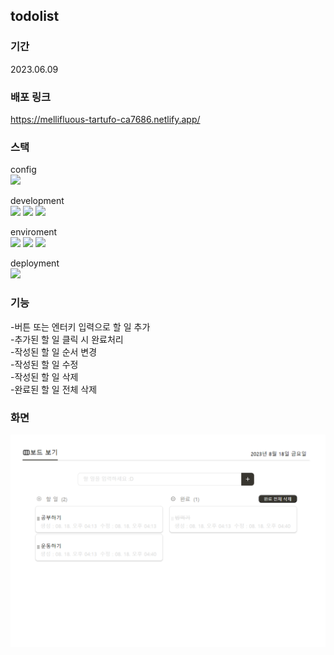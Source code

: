 ## todolist

### 기간

2023.06.09

### 배포 링크

https://mellifluous-tartufo-ca7686.netlify.app/

### 스택

config  
<img src="https://img.shields.io/badge/npm-CB3837?style=flat&logo=npm&CB3837&logoColor=white"/></a>

development  
<img src="https://img.shields.io/badge/react-61DAFB?style=flat&logo=react&logoColor=white"/></a>
<img src="https://img.shields.io/badge/typescript-3178C6?style=flat&logo=typescript&logoColor=white"/></a>
<img src="https://img.shields.io/badge/styledcomponents-DB7093?style=flat&logo=styledcomponents&logoColor=white"/></a>

enviroment  
<img src="https://img.shields.io/badge/github-181717?style=flat&logo=github&logoColor=white"/></a>
<img src="https://img.shields.io/badge/git-F05032?style=flat&logo=git&logoColor=white"/></a>
<img src="https://img.shields.io/badge/visualstudiocode-007ACC?style=flat&logo=visualstudiocode&logoColor=white"/></a>

deployment  
<img src="https://img.shields.io/badge/netlify-00C7B7?style=flat&logo=netlify&logoColor=white"/></a>

### 기능

-버튼 또는 엔터키 입력으로 할 일 추가  
-추가된 할 일 클릭 시 완료처리  
-작성된 할 일 순서 변경  
-작성된 할 일 수정  
-작성된 할 일 삭제  
-완료된 할 일 전체 삭제

### 화면

![](https://github.com/7581058/images/blob/main/react-ts-todo/screenshot.png?raw=true)
